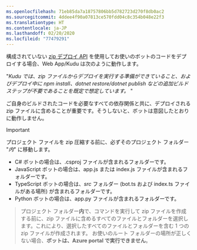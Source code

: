 ```yaml
---
ms.openlocfilehash: 71eb85da7a18757806bb5d782723d270f8db0ac2
ms.sourcegitcommit: 4ddee4f90a07813ce570fdd04c8c354b048e22f3
ms.translationtype: HT
ms.contentlocale: ja-JP
ms.lasthandoff: 02/20/2020
ms.locfileid: "77479291"
---
```

構成されていない [zip デプロイ API](https://github.com/projectkudu/kudu/wiki/Deploying-from-a-zip-file-or-url) を使用してお使いのボットのコードをデプロイする場合、Web App/Kudu は次のように動作します。

"_Kudu では、zip ファイルからデプロイを実行する準備ができていること、およびデプロイ中に npm install、dotnet restore/dotnet publish などの追加ビルド ステップが不要であることを既定で想定しています。_ "

ご自身のビルドされたコードを必要なすべての依存関係と共に、デプロイされる zip ファイルに含めることが重要です。そうしないと、ボットは意図したとおりに動作しません。

> [!IMPORTANT]
> プロジェクト ファイルを zip 圧縮する前に、必ずそのプロジェクト フォルダー "_内_" に移動します。
> - C# ボットの場合は、.csproj ファイルが含まれるフォルダーです。
> - JavaScript ボットの場合は、app.js または index.js ファイルが含まれるフォルダーです。
> - TypeScript ボットの場合は、_src_ フォルダー (bot.ts および index.ts ファイルがある場所) が含まれるフォルダーです。
> - Python ボットの場合は、app.py ファイルが含まれるフォルダーです。

>プロジェクト フォルダー**内**で、コマンドを実行して zip ファイルを作成する前に、zip ファイルに含めるすべてのファイルとフォルダーを選択します。これにより、選択したすべてのファイルとフォルダーを含む 1 つの zip ファイルが作成されます。
> お使いのルート フォルダーの場所が正しくない場合、**ボットは、Azure portal で実行できません**。
